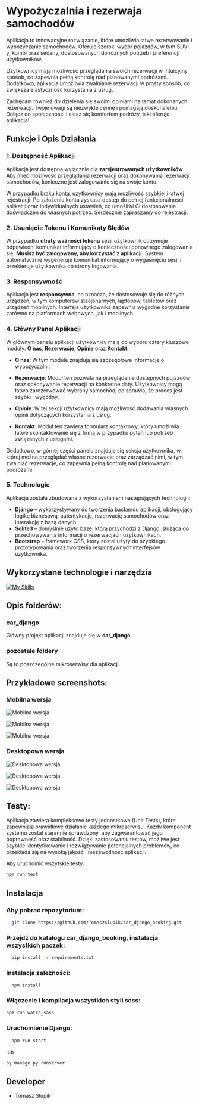 # Wypożyczalnia i rezerwaja samochodów 

Aplikacja to innowacyjne rozwiązanie, które umożliwia łatwe rezerwowanie i wypożyczanie samochodów. Oferuje szeroki wybór pojazdów, w tym SUV-y, kombi oraz sedany, dostosowanych do różnych potrzeb i preferencji użytkowników.

Użytkownicy mają możliwość przeglądania swoich rezerwacji w intuicyjny sposób, co zapewnia pełną kontrolę nad planowanymi podróżami. Dodatkowo, aplikacja umożliwia zwalnianie rezerwacji w prosty sposób, co zwiększa elastyczność korzystania z usług.

Zachęcam również do dzielenia się swoimi opiniami na temat dokonanych rezerwacji. Twoje uwagi są niezwykle cenne i pomagają doskonaleniu. Dołącz do społeczności i ciesz się komfortem podróży, jaki oferuje aplikacja! 

## Funkcje i Opis Działania

### 1. Dostępność Aplikacji

Aplikacja jest dostępna wyłącznie dla **zarejestrowanych użytkowników**. Aby mieć możliwość przeglądania rezerwacji oraz dokonywania rezerwacji samochodów, konieczne jest zalogowanie się na swoje konto.

W przypadku braku konta, użytkownicy mają możliwość szybkiej i łatwej rejestracji. Po założeniu konta zyskasz dostęp do pełnej funkcjonalności aplikacji oraz indywidualnych ustawień, co umożliwi Ci dostosowanie doświadczeń do własnych potrzeb. Serdecznie zapraszamy do rejestracji.

### 2. Usunięcie Tokenu i Komunikaty Błędów

W przypadku **utraty ważności tokenu** sesji użytkownik otrzymuje odpowiedni komunikat informujący o konieczności ponownego zalogowania się: **Musisz być zalogowany, aby korzystać z aplikacji.** System automatycznie wygeneruje komunikat informujący o wygaśnięciu sesji i przekieruje użytkownika do strony logowania.

### 3. Responsywność

Aplikacja jest **responsywna**, co oznacza, że dostosowuje się do różnych urządzeń, w tym komputerów stacjonarnych, laptopów, tabletów oraz urządzeń mobilnych. Interfejs użytkownika zapewnia wygodne korzystanie zarówno na platformach webowych, jak i mobilnych.

### 4. Główny Panel Aplikacji

W głównym panelu aplikacji użytkownicy mają do wyboru cztery kluczowe moduły: **O nas**, **Rezerwacje**, **Opinie** oraz **Kontakt**.

- **O nas**: W tym module znajdują się szczegółowe informacje o wypożyczalni.

- **Rezerwacje**: Moduł ten pozwala na przeglądanie dostępnych pojazdów oraz dokonywanie rezerwacji na konkretne daty. Użytkownicy mogą łatwo zarezerwować wybrany samochód, co sprawia, że proces jest szybki i wygodny.

- **Opinie**: W tej sekcji użytkownicy mają możliwość dodawania własnych opinii dotyczących korzystania z usług. 

- **Kontakt**: Moduł ten zawiera formularz kontaktowy, który umożliwia łatwe skontaktowanie się z firmą w przypadku pytań lub potrzeb związanych z usługami.

Dodatkowo, w górnej części panelu znajduje się sekcja użytkownika, w której można przeglądać własne rezerwacje oraz zarządzać nimi, w tym zwalniać rezerwacje, co zapewnia pełną kontrolę nad planowanymi podróżami.

### 5. Technologie

Aplikacja została zbudowana z wykorzystaniem następujących technologii:
- **Django** – wykorzystywany do tworzenia backendu aplikacji, obsługujący logikę biznesową, autentykację, rezerwację samochodów oraz interakcję z bazą danych.
- **Sqlite3** – domyślnie użyto bazę, która przychodzi z Django, służąca do przechowywania informacji o rezerwacjach użytkownikach.
- **Bootstrap** – framework CSS, który został użyty do szybkiego prototypowania oraz tworzenia responsywnych interfejsów użytkownika.

## Wykorzystane technologie i narzędzia

[![My Skills](https://skillicons.dev/icons?i=html,scss,bootstrap,sqlite,django,git,vscode,postman)](https://skillicons.dev)


## Opis folderów:

### car_django

Główny projekt aplikacji znajduje się w **car_django**.

### pozostałe foldery

Są to poszczególne mikroserwisy dla aplikacji. 


## Przykładowe screenshots:

### Mobilna wersja 

![Mobilna wersja](car_django/assets/screenOne.jpg)

![Mobilna wersja](car_django/assets/screenTwo.jpg)

![Mobilna wersja](car_django/assets/screenThree.jpg)


### Desktopowa wersja 

![Desktopowa wersja](car_django/assets/screenFour.jpg)

![Desktopowa wersja](car_django/assets/screenFive.jpg)

![Desktopowa wersja](car_django/assets/screenSix.jpg)


## Testy:

Aplikacja zawiera kompleksowe testy jednostkowe (Unit Tests), które zapewniają prawidłowe działanie każdego mikroserwisu. Każdy komponent systemu został starannie sprawdzony, aby zagwarantować jego poprawność oraz stabilność. Dzięki zastosowaniu testów, możliwe jest szybkie identyfikowanie i rozwiązywanie potencjalnych problemów, co przekłada się na wysoką jakość i niezawodność aplikacji.

Aby uruchomić wszytskie testy:

```bash
npm run test
```


## Instalacja

### Aby pobrać repozytorium:

```bash
  git clone https://github.com/TomaszSlupik/car_django_booking.git
```

### Przejdź do katalogu car_django_booking, instalacja wszystkich paczek:

```bash
  pip install -r requirements.txt
```

### Instalacja zależności:

```bash
  npm install
```

### Włączenie i kompilacja wszystkich styli scss:

```bash
npm run watch_sass
```


### Uruchomienie Django:

```bash
  npm run start
```

lub 

```bash
py manage.py runserver
```

## Developer

- Tomasz Słupik




